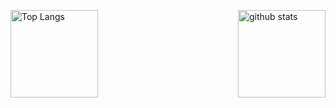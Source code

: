 <p align="left" style="width: 100%; display: flex; justify-content: space-between; align-items: flex-start;"> 
  <img alt="Top Langs" height="140px" src="https://github-stats-orioriii.vercel.app/api/top-langs/?username=orioriii&layout=compact&show_icons=true" />
  <img alt="github stats" height="140px" src="https://github-stats-orioriii.vercel.app/api?username=orioriii&show_icons=ture" />
</p>

